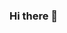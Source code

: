 ### Hi there 👋

<!--
**harefatech/harefatech** is a ✨ _special_ ✨ repository because its `README.md` (this file) appears on your GitHub profile.

Perkenalkan nama saya **Irwan Harefa**.<br>

Saya seorang **Data Analyst**<br>

Jika kamu tertarik untuk berkenalan denganku, silakan ikuti akun [Linkedin] (https://www.linkedin.com/in/irwan-harefa-aa3281241/)ku ya.
